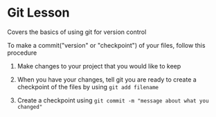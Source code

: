# Git Lesson

Covers the basics of using git for version control

To make a commit("version" or "checkpoint") of your files, follow this procedure

1. Make changes to your project that you would like to keep

2. When you have your changes, tell git you are ready to create a checkpoint of the files by using `git add filename`

3. Create a checkpoint using `git commit -m "message about what you changed"`

